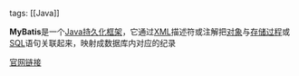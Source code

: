 tags: [[Java]]

**MyBatis**是一个[Java](https://zh.wikipedia.org/wiki/Java "Java")[持久化框架](https://zh.wikipedia.org/wiki/%E6%8C%81%E4%B9%85%E5%8C%96%E6%A1%86%E6%9E%B6 "持久化框架")，它通过[XML](https://zh.wikipedia.org/wiki/XML "XML")描述符或注解把[对象](https://zh.wikipedia.org/wiki/%E5%AF%B9%E8%B1%A1_(%E8%AE%A1%E7%AE%97%E6%9C%BA%E7%A7%91%E5%AD%A6) "对象 (计算机科学)")与[存储过程](https://zh.wikipedia.org/wiki/%E5%AD%98%E5%82%A8%E8%BF%87%E7%A8%8B "存储过程")或[SQL](https://zh.wikipedia.org/wiki/SQL "SQL")语句关联起来，映射成数据库内对应的纪录

[官网链接](https://mybatis.org/mybatis-3/zh_CN/)
